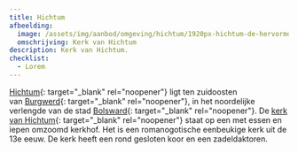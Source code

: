 ```yaml
---
title: Hichtum
afbeelding:
  image: /assets/img/aanbod/omgeving/hichtum/1920px-hichtum-de-hervormde-kerk-rm39349-foto10-2017-06-18-12-51.jpg
  omschrijving: Kerk van Hichtum
description: Kerk van Hichtum.
checklist:
  - Lorem
---
```


[Hichtum](https://nl.wikipedia.org/wiki/Hichtum){: target="\_blank" rel="noopener"} ligt ten zuidoosten van&nbsp;[Burgwerd](https://nl.wikipedia.org/wiki/Burgwerd){: target="\_blank" rel="noopener"}, in het noordelijke verlengde van de stad&nbsp;[Bolsward](https://nl.wikipedia.org/wiki/Bolsward){: target="\_blank" rel="noopener"}. De&nbsp;[kerk van Hichtum](https://nl.wikipedia.org/wiki/Kerk_van_Hichtum){: target="\_blank" rel="noopener"}&nbsp;staat op een met essen en iepen omzoomd kerkhof. Het is een romanogotische eenbeukige kerk uit de 13e eeuw. De kerk heeft een rond gesloten koor en een zadeldaktoren.&nbsp;
